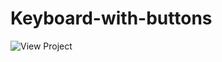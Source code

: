 # Keyboard-with-buttons
![View Project](https://github.com/brendi96/Keyboard-with-buttons/assets/144172654/29355c35-7a66-4f69-942a-e23bbb84f1a0)

